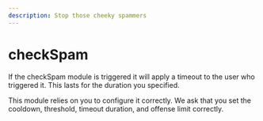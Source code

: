 ```yaml
---
description: Stop those cheeky spammers
---
```


# checkSpam

If the checkSpam module is triggered it will apply a timeout to the user who triggered it. This lasts for the duration you specified.

This module relies on you to configure it correctly. We ask that you set the cooldown, threshold, timeout duration, and offense limit correctly.

